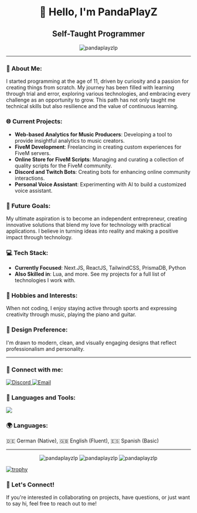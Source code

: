 <h1 align="center">👋 Hello, I'm PandaPlayZ</h1>
<h2 align="center">Self-Taught Programmer</h2>

<p align="center">
    <img src="https://komarev.com/ghpvc/?username=pandaplayzlp&label=Profile%20views&color=0e75b6&style=flat-square" alt="pandaplayzlp" />
</p>

---


### 🚀 About Me: 
I started programming at the age of 11, driven by curiosity and a passion for creating things from scratch. My journey has been filled with learning through trial and error, exploring various technologies, and embracing every challenge as an opportunity to grow. This path has not only taught me technical skills but also resilience and the value of continuous learning.

### 🌐 Current Projects:
- **Web-based Analytics for Music Producers**: Developing a tool to provide insightful analytics to music creators.
- **FiveM Development**: Freelancing in creating custom experiences for FiveM servers.
- **Online Store for FiveM Scripts**: Managing and curating a collection of quality scripts for the FiveM community.
- **Discord and Twitch Bots**: Creating bots for enhancing online community interactions.
- **Personal Voice Assistant**: Experimenting with AI to build a customized voice assistant.


### 🎯 Future Goals: 
My ultimate aspiration is to become an independent entrepreneur, creating innovative solutions that blend my love for technology with practical applications. I believe in turning ideas into reality and making a positive impact through technology.


### 💻 Tech Stack:  
-  **Currently Focused**: Next.JS, ReactJS, TailwindCSS, PrismaDB, Python 
-  **Also Skilled in**: Lua, and more. See my projects for a full list of technologies I work with.

### 🎼 Hobbies and Interests:
When not coding, I enjoy staying active through sports and expressing creativity through music, playing the piano and guitar.


### 🌟 Design Preference: 
I'm drawn to modern, clean, and visually engaging designs that reflect professionalism and personality.

---

<h3 align="left">🔗 Connect with me:</h3>  <p align="left">  <a href="https://discord.gg/chjVetEuFX"> <img src="https://img.shields.io/badge/Discord-PandaScriptZ-blue?style=for-the-badge&logo=discord" alt="Discord"/> </a> <a href="mailto:PandaScriptZ@gmail.com"> <img src="https://img.shields.io/badge/Email-PandaScriptZ%40gmail.com-red?style=for-the-badge&logo=gmail" alt="Email"/> 
</a> </p>

<h3 align="left">🧰 Languages and Tools:</h3>
<p align="left">
    <a href="https://skillicons.dev">
    <img src="https://skillicons.dev/icons?i=git,css,discord,bots,html,js,mysql,nextjs,nodejs,prisma,py,react,tailwind,ts,vercel,vscode,lua," />
  </a>
</p>

<h3 align="left">🌍 Languages:</h3>
<p align="left">
    🇩🇪 German (Native), 🇬🇧 English (Fluent), 🇪🇸 Spanish (Basic)
</p>

---

<div align="center">
    <img src="https://github-readme-stats.vercel.app/api/top-langs?username=pandaplayzlp&show_icons=true&theme=dark&locale=en&layout=compact" alt="pandaplayzlp" />
    <img src="https://github-readme-stats.vercel.app/api?username=pandaplayzlp&show_icons=true&theme=dark&locale=en" alt="pandaplayzlp" />
    <img src="https://github-readme-streak-stats.herokuapp.com/?user=pandaplayzlp&theme=dark" alt="pandaplayzlp" />
</div>

[![trophy](https://github-profile-trophy.vercel.app/?username=pandaplayzlp&theme=onedark)](https://github.com/pandaplayzlp/github-profile-trophy)

### 🤝 Let's Connect! 
If you're interested in collaborating on projects, have questions, or just want to say hi, feel free to reach out to me!

